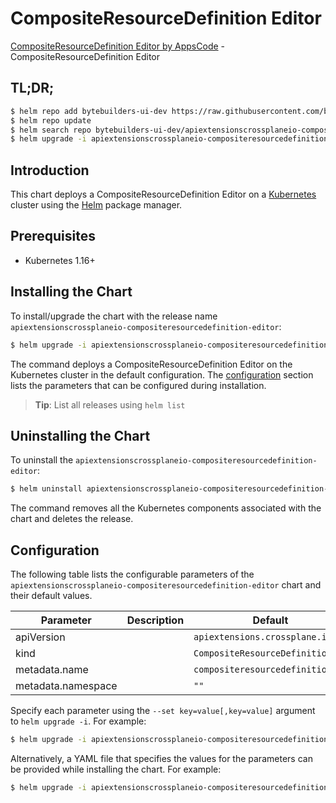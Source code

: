 # CompositeResourceDefinition Editor

[CompositeResourceDefinition Editor by AppsCode](https://byte.builders) - CompositeResourceDefinition Editor

## TL;DR;

```bash
$ helm repo add bytebuilders-ui-dev https://raw.githubusercontent.com/bytebuilders/ui-wizards/
$ helm repo update
$ helm search repo bytebuilders-ui-dev/apiextensionscrossplaneio-compositeresourcedefinition-editor --version=v0.4.17
$ helm upgrade -i apiextensionscrossplaneio-compositeresourcedefinition-editor bytebuilders-ui-dev/apiextensionscrossplaneio-compositeresourcedefinition-editor -n default --create-namespace --version=v0.4.17
```

## Introduction

This chart deploys a CompositeResourceDefinition Editor on a [Kubernetes](http://kubernetes.io) cluster using the [Helm](https://helm.sh) package manager.

## Prerequisites

- Kubernetes 1.16+

## Installing the Chart

To install/upgrade the chart with the release name `apiextensionscrossplaneio-compositeresourcedefinition-editor`:

```bash
$ helm upgrade -i apiextensionscrossplaneio-compositeresourcedefinition-editor bytebuilders-ui-dev/apiextensionscrossplaneio-compositeresourcedefinition-editor -n default --create-namespace --version=v0.4.17
```

The command deploys a CompositeResourceDefinition Editor on the Kubernetes cluster in the default configuration. The [configuration](#configuration) section lists the parameters that can be configured during installation.

> **Tip**: List all releases using `helm list`

## Uninstalling the Chart

To uninstall the `apiextensionscrossplaneio-compositeresourcedefinition-editor`:

```bash
$ helm uninstall apiextensionscrossplaneio-compositeresourcedefinition-editor -n default
```

The command removes all the Kubernetes components associated with the chart and deletes the release.

## Configuration

The following table lists the configurable parameters of the `apiextensionscrossplaneio-compositeresourcedefinition-editor` chart and their default values.

|     Parameter      | Description |                   Default                   |
|--------------------|-------------|---------------------------------------------|
| apiVersion         |             | <code>apiextensions.crossplane.io/v1</code> |
| kind               |             | <code>CompositeResourceDefinition</code>    |
| metadata.name      |             | <code>compositeresourcedefinition</code>    |
| metadata.namespace |             | <code>""</code>                             |


Specify each parameter using the `--set key=value[,key=value]` argument to `helm upgrade -i`. For example:

```bash
$ helm upgrade -i apiextensionscrossplaneio-compositeresourcedefinition-editor bytebuilders-ui-dev/apiextensionscrossplaneio-compositeresourcedefinition-editor -n default --create-namespace --version=v0.4.17 --set apiVersion=apiextensions.crossplane.io/v1
```

Alternatively, a YAML file that specifies the values for the parameters can be provided while
installing the chart. For example:

```bash
$ helm upgrade -i apiextensionscrossplaneio-compositeresourcedefinition-editor bytebuilders-ui-dev/apiextensionscrossplaneio-compositeresourcedefinition-editor -n default --create-namespace --version=v0.4.17 --values values.yaml
```
